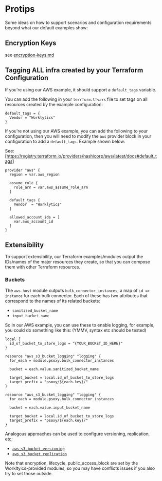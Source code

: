 # Protips

Some ideas on how to support scenarios and configuration requirements beyond what our default
examples show:

## Encryption Keys

see [encryption-keys.md](encryption-keys.md)

## Tagging ALL infra created by your Terraform Configuration

If you're using our AWS example, it should support a `default_tags` variable.

You can add the following in your `terrform.tfvars` file to set tags on all resources created by the
example configuration:

```hcl
default_tags = {
  Vendor = "Worklytics"
}
```

If you're not using our AWS example, you can add the following to your configuration, then you will
need to modify the `aws` provider block in your configuration to add a `default_tags`. Example shown
below:

See: [https://registry.terraform.io/providers/hashicorp/aws/latest/docs#default_tags]

```hcl
provider "aws" {
  region = var.aws_region

  assume_role {
    role_arn = var.aws_assume_role_arn
  }

  default_tags {
    Vendor  = "Worklytics"
  }

  allowed_account_ids = [
    var.aws_account_id
  ]
}
```

## Extensibility

To support extensibility, our Terraform examples/modules output the IDs/names of the major resources
they create, so that you can compose them with other Terraform resources.

### Buckets

The `aws-host` module outputs `bulk_connector_instances`; a map of `id => instance` for each bulk
connector. Each of these has two attributes that correspond to the names of its related buckets:

- `sanitized_bucket_name`
- `input_bucket_name`

So in our AWS example, you can use these to enable logging, for example, you could do something like
this: (YMMV, syntax etc should be tested)

```hcl
local {
  id_of_bucket_to_store_logs = "{YOUR_BUCKET_ID_HERE}"
}

resource "aws_s3_bucket_logging" "logging" {
  for_each = module.psoxy.bulk_connector_instances

  bucket = each.value.sanitized_bucket_name

  target_bucket = local.id_of_bucket_to_store_logs
  target_prefix = "psoxy/${each.key}/"
}

resource "aws_s3_bucket_logging" "logging" {
  for_each = module.psoxy.bulk_connector_instances

  bucket = each.value.input_bucket_name

  target_bucket = local.id_of_bucket_to_store_logs
  target_prefix = "psoxy/${each.key}/"
}
```

Analogous approaches can be used to configure versioning, replication, etc;

- [`aws_s3_bucket_versioning`](https://registry.terraform.io/providers/hashicorp/aws/latest/docs/resources/s3_bucket_versioning)
- [`aws_s3_bucket_replication`](https://registry.terraform.io/providers/hashicorp/aws/latest/docs/resources/s3_bucket_replication)

Note that encryption, lifecycle, public_access_block are set by the Workltyics-provided modules, so
you may have conflicts issues if you also try to set those outside.

